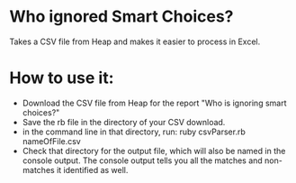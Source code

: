 # Who ignored Smart Choices?
Takes a CSV file from Heap and makes it easier to process in Excel.

# How to use it:
- Download the CSV file from Heap for the report "Who is ignoring smart choices?"
- Save the rb file in the directory of your CSV download.
- in the command line in that directory, run:
  ruby csvParser.rb nameOfFile.csv
- Check that directory for the output file, which will also be named in the console output. The console output tells you all the matches and non-matches it identified as well. 

